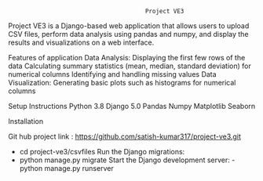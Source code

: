                                            Project VE3


Project VE3 is a Django-based web application that allows users to upload CSV files, perform data analysis using pandas and numpy, and display the results and visualizations on a web interface.

Features of application
  Data Analysis:
  Displaying the first few rows of the data
  Calculating summary statistics (mean, median, standard deviation) for numerical columns
  Identifying and handling missing values
   Data Visualization:
  Generating basic plots such as histograms for numerical columns

Setup Instructions
Python 3.8
Django 5.0
Pandas
Numpy
Matplotlib
Seaborn

Installation

Git hub project link : https://github.com/satish-kumar317/project-ve3.git
  - cd project-ve3/csvfiles
Run the Django migrations:
  - python manage.py migrate
Start the Django development server:
-python manage.py runserver

